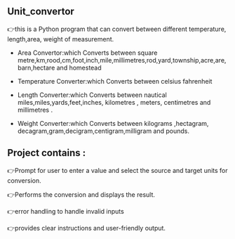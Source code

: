 ## Unit_convertor

👉this is a Python program that can convert between different temperature, length,area, weight of measurement.

- Area Convertor:which Converts between square metre,km,rood,cm,foot,inch,mile,millimetres,rod,yard,township,acre,are,barn,hectare and homestead

- Temperature Converter:which Converts between celsius  fahrenheit

- Length Converter:which Converts between nautical miles,miles,yards,feet,inches, kilometres , meters, centimetres and millimetres .

- Weight Converter:which  Converts between kilograms ,hectagram,
decagram,gram,decigram,centigram,milligram and pounds.

## Project contains :

👉Prompt for user to enter a value and select the source and target units for conversion.

👉Performs the conversion and displays the result.

👉error handling to handle invalid inputs

👉provides clear instructions and user-friendly output.

